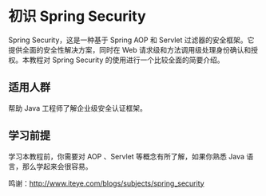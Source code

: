 # 初识 Spring Security<br>

Spring Security，这是一种基于 Spring AOP 和 Servlet 过滤器的安全框架。它提供全面的安全性解决方案，同时在 Web 请求级和方法调用级处理身份确认和授权。本教程对 Spring Security 的使用进行一个比较全面的简要介绍。

## 适用人群<br>
帮助 Java 工程师了解企业级安全认证框架。

## 学习前提<br>
学习本教程前，你需要对 AOP 、Servlet 等概念有所了解，如果你熟悉 Java 语言，那么学起来会很容易。

鸣谢：http://www.iteye.com/blogs/subjects/spring_security

